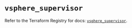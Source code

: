 # `vsphere_supervisor`

Refer to the Terraform Registry for docs: [`vsphere_supervisor`](https://registry.terraform.io/providers/hashicorp/vsphere/2.8.0/docs/resources/supervisor).
